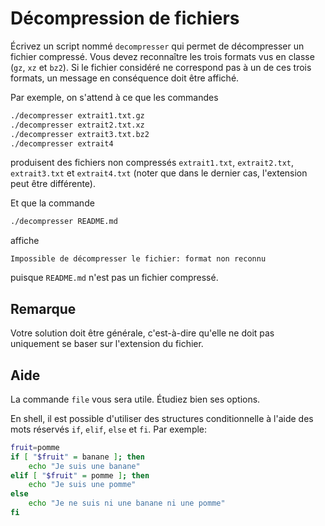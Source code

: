 # Décompression de fichiers

Écrivez un script nommé `decompresser` qui permet de décompresser un fichier
compressé. Vous devez reconnaître les trois formats vus en classe (`gz`, `xz`
et `bz2`). Si le fichier considéré ne correspond pas à un de ces trois formats,
un message en conséquence doit être affiché.

Par exemple, on s'attend à ce que les commandes

```sh
./decompresser extrait1.txt.gz
./decompresser extrait2.txt.xz
./decompresser extrait3.txt.bz2
./decompresser extrait4
```

produisent des fichiers non compressés `extrait1.txt`, `extrait2.txt`,
`extrait3.txt` et `extrait4.txt` (noter que dans le dernier cas, l'extension
peut être différente).

Et que la commande

```sh
./decompresser README.md
```

affiche

```
Impossible de décompresser le fichier: format non reconnu
```

puisque `README.md` n'est pas un fichier compressé.

## Remarque

Votre solution doit être générale, c'est-à-dire qu'elle ne doit pas uniquement
se baser sur l'extension du fichier.

## Aide

La commande `file` vous sera utile. Étudiez bien ses options.

En shell, il est possible d'utiliser des structures conditionnelle à l'aide des
mots réservés `if`, `elif`, `else` et `fi`. Par exemple:

```sh
fruit=pomme
if [ "$fruit" = banane ]; then
    echo "Je suis une banane"
elif [ "$fruit" = pomme ]; then
    echo "Je suis une pomme"
else
    echo "Je ne suis ni une banane ni une pomme"
fi
```
